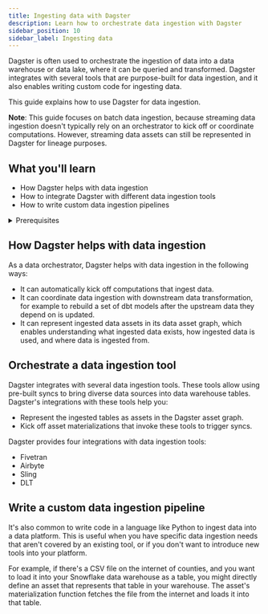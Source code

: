 ```yaml
---
title: Ingesting data with Dagster
description: Learn how to orchestrate data ingestion with Dagster
sidebar_position: 10
sidebar_label: Ingesting data
---
```


Dagster is often used to orchestrate the ingestion of data into a data warehouse or data lake, where it can be queried and transformed. Dagster integrates with several tools that are purpose-built for data ingestion, and it also enables writing custom code for ingesting data.

This guide explains how to use Dagster for data ingestion.

**Note**: This guide focuses on batch data ingestion, because streaming data ingestion doesn't typically rely on an orchestrator to kick off or coordinate computations. However, streaming data assets can still be represented in Dagster for lineage purposes.

## What you'll learn

- How Dagster helps with data ingestion
- How to integrate Dagster with different data ingestion tools
- How to write custom data ingestion pipelines

<details>
  <summary>Prerequisites</summary>
- Familiarity with [asset definitions](/concepts/assets)
</details>

## How Dagster helps with data ingestion

As a data orchestrator, Dagster helps with data ingestion in the following ways:
- It can automatically kick off computations that ingest data.
- It can coordinate data ingestion with downstream data transformation, for example to rebuild a set of dbt models after the upstream data they depend on is updated.
- It can represent ingested data assets in its data asset graph, which enables understanding what ingested data exists, how ingested data is used, and where data is ingested from.

## Orchestrate a data ingestion tool

Dagster integrates with several data ingestion tools. These tools allow using pre-built syncs to bring diverse data sources into data warehouse tables. Dagster's integrations with these tools help you:
- Represent the ingested tables as assets in the Dagster asset graph.
- Kick off asset materializations that invoke these tools to trigger syncs.

Dagster provides four integrations with data ingestion tools:
- Fivetran
- Airbyte
- Sling
- DLT

## Write a custom data ingestion pipeline

It's also common to write code in a language like Python to ingest data into a data platform. This is useful when you have specific data ingestion needs that aren't covered by an existing tool, or if you don't want to introduce new tools into your platform.

For example, if there's a CSV file on the internet of counties, and you want to load it into your Snowflake data warehouse as a table, you might directly define an asset that represents that table in your warehouse. The asset's materialization function fetches the file from the internet and loads it into that table.

<CodeExample filePath="guides/data-ingestion/custom-data-ingestion.py" language="python" title="Custom data ingestion" />
